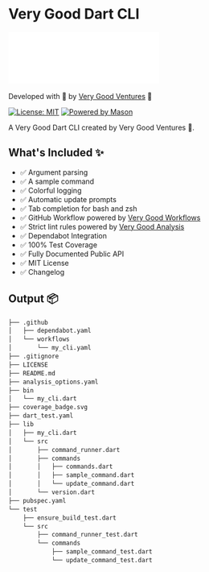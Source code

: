 # Very Good Dart CLI

[![Very Good Ventures][logo_white]][very_good_ventures_link_dark]

Developed with 💙 by [Very Good Ventures][very_good_ventures_link] 🦄

[![License: MIT][license_badge]][license_link]
[![Powered by Mason](https://img.shields.io/endpoint?url=https%3A%2F%2Ftinyurl.com%2Fmason-badge)](https://github.com/felangel/mason)

A Very Good Dart CLI created by Very Good Ventures 🦄.

## What's Included ✨

- ✅ Argument parsing
- ✅ A sample command
- ✅ Colorful logging
- ✅ Automatic update prompts
- ✅ Tab completion for bash and zsh
- ✅ GitHub Workflow powered by [Very Good Workflows][very_good_workflows_link]
- ✅ Strict lint rules powered by [Very Good Analysis][very_good_analysis_link]
- ✅ Dependabot Integration
- ✅ 100% Test Coverage
- ✅ Fully Documented Public API
- ✅ MIT License
- ✅ Changelog

## Output 📦

```sh
├── .github
│   ├── dependabot.yaml
│   └── workflows
│       └── my_cli.yaml
├── .gitignore
├── LICENSE
├── README.md
├── analysis_options.yaml
├── bin
│   └── my_cli.dart
├── coverage_badge.svg
├── dart_test.yaml
├── lib
│   ├── my_cli.dart
│   └── src
│       ├── command_runner.dart
│       ├── commands
│       │   ├── commands.dart
│       │   ├── sample_command.dart
│       │   └── update_command.dart
│       └── version.dart
├── pubspec.yaml
└── test
    ├── ensure_build_test.dart
    └── src
        ├── command_runner_test.dart
        └── commands
            ├── sample_command_test.dart
            └── update_command_test.dart
```

[license_badge]: https://img.shields.io/badge/license-MIT-blue.svg
[license_link]: https://opensource.org/licenses/MIT
[logo_white]: https://raw.githubusercontent.com/VGVentures/very_good_brand/main/styles/README/vgv_logo_white.png#gh-dark-mode-only
[very_good_analysis_link]: https://pub.dev/packages/very_good_analysis
[very_good_ventures_link_dark]: https://verygood.ventures#gh-dark-mode-only
[very_good_ventures_link]: https://verygood.ventures
[very_good_workflows_link]: https://github.com/VeryGoodOpenSource/very_good_workflows
